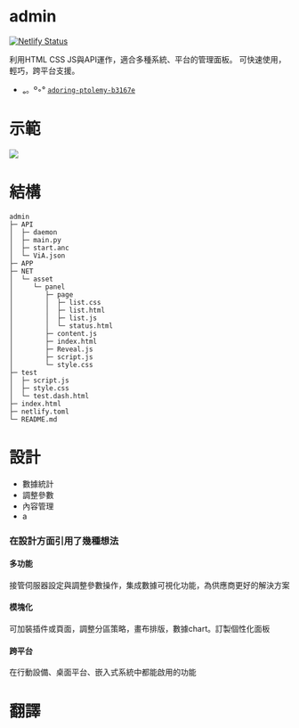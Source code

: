 # admin

[![Netlify Status](https://api.netlify.com/api/v1/badges/aed0736c-40f7-41bf-afe6-4a23a6788dd2/deploy-status)](https://app.netlify.com/sites/net/deploys)


利用HTML CSS JS與API運作，適合多種系統、平台的管理面板。
可快速使用，輕巧，跨平台支援。


- ₒ。º◦° [`adoring-ptolemy-b3167e`](http://net.netlify.app)

# 示範
![](https://i.imgur.com/qPMhcY3.png)

# 結構
```bash=
admin                       
├─ API                      
│  ├─ daemon                
│  ├─ main.py               
│  ├─ start.anc             
│  └─ ViA.json              
├─ APP                      
├─ NET                      
│  └─ asset                 
│     └─ panel              
│        ├─ page            
│        │  ├─ list.css     
│        │  ├─ list.html    
│        │  ├─ list.js      
│        │  └─ status.html  
│        ├─ content.js      
│        ├─ index.html      
│        ├─ Reveal.js       
│        ├─ script.js       
│        └─ style.css       
├─ test                     
│  ├─ script.js             
│  ├─ style.css             
│  └─ test.dash.html        
├─ index.html               
├─ netlify.toml             
└─ README.md                

```


# 設計

 * 數據統計
 * 調整參數
 * 內容管理
 * a
### 在設計方面引用了幾種想法

#### 多功能

接管伺服器設定與調整參數操作，集成數據可視化功能，為供應商更好的解決方案

#### 模塊化

可加裝插件或頁面，調整分區策略，畫布排版，數據chart。訂製個性化面板

#### 跨平台

在行動設備、桌面平台、嵌入式系統中都能啟用的功能


# 翻譯
